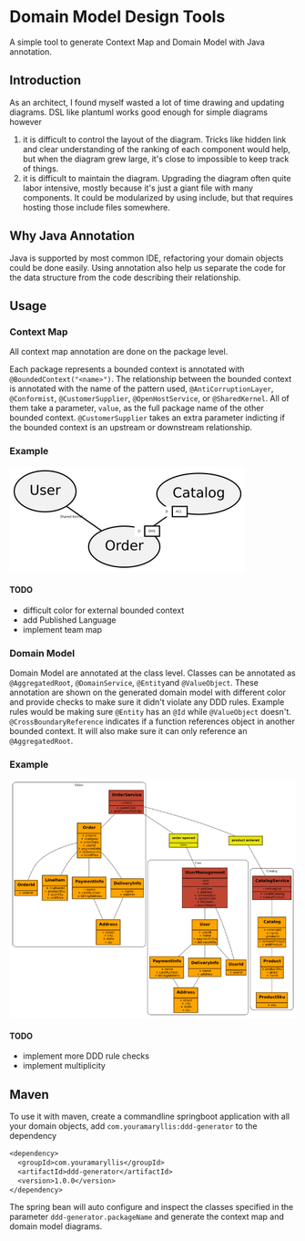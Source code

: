 # Domain Model Design Tools

A simple tool to generate Context Map and Domain Model with Java annotation.

## Introduction

As an architect, I found myself wasted a lot of time drawing and updating diagrams.
DSL like plantuml works good enough for simple diagrams however

1. it is difficult to control the layout of the diagram.
   Tricks like hidden link and clear understanding of the ranking of each component would help,
   but when the diagram grew large, it's close to impossible to keep track of things.
1. it is difficult to maintain the diagram.
   Upgrading the diagram often quite labor intensive, mostly because it's just a giant file with many components.
   It could be modularized by using include, but that requires hosting those include files somewhere.
   
## Why Java Annotation

Java is supported by most common IDE, refactoring your domain objects could be done easily.
Using annotation also help us separate the code for the data structure from the code describing their relationship. 

## Usage

### Context Map

All context map annotation are done on the package level.

Each package represents a bounded context is annotated with `@BoundedContext("<name>")`.
The relationship between the bounded context is annotated with the name of the pattern used, `@AntiCorruptionLayer`, `@Conformist`, `@CustomerSupplier`, `@OpenHostService`, or `@SharedKernel`.
All of them take a parameter, `value`, as the full package name of the other bounded context.
`@CustomerSupplier` takes an extra parameter indicting if the bounded context is an upstream or downstream relationship.

### Example

![context map](context_map.svg)

#### TODO

* difficult color for external bounded context
* add Published Language
* implement team map

### Domain Model

Domain Model are annotated at the class level.
Classes can be annotated as `@AggregatedRoot`, `@DomainService`, `@Entity`and `@ValueObject`.
These annotation are shown on the generated domain model with different color and provide checks to make sure it didn't violate any DDD rules.
Example rules would be making sure `@Entity` has an `@Id` while `@ValueObject` doesn't.
`@CrossBoundaryReference` indicates if a function references object in another bounded context.
It will also make sure it can only reference an `@AggregatedRoot`.

### Example

![domain model](domain_model.svg)

#### TODO

* implement more DDD rule checks
* implement multiplicity

## Maven

To use it with maven, create a commandline springboot application with all your domain objects, add `com.youramaryllis:ddd-generator` to the dependency

```
<dependency>
  <groupId>com.youramaryllis</groupId>
  <artifactId>ddd-generator</artifactId>
  <version>1.0.0</version>
</dependency>
```

The spring bean will auto configure and inspect the classes specified in the parameter `ddd-generator.packageName` and generate the context map and domain model diagrams.



